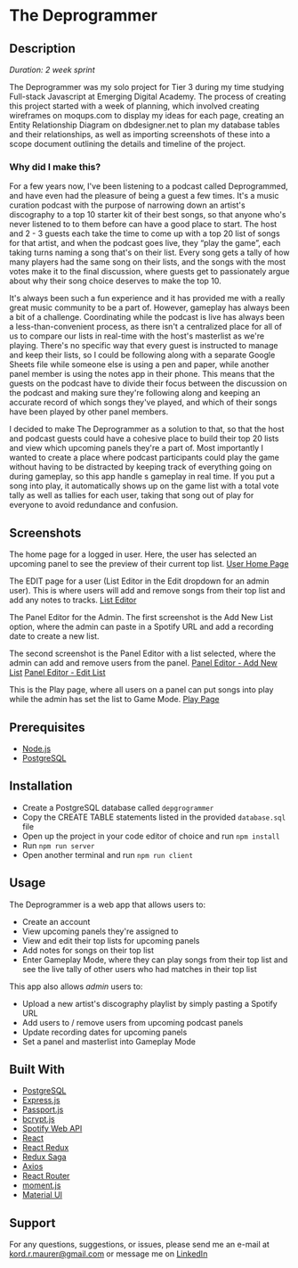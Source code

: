 # The Deprogrammer

## Description

_Duration: 2 week sprint_

The Deprogrammer was my solo project for Tier 3 during my time studying Full-stack Javascript at Emerging Digital Academy.
The process of creating this project started with a week of planning, which involved creating wireframes on moqups.com to display
my ideas for each page, creating an Entity Relationship Diagram on dbdesigner.net to plan my database tables and their relationships,
as well as importing screenshots of these into a scope document outlining the details and timeline of the project.

### Why did I make this?

For a few years now, I've been listening to a podcast called Deprogrammed, and have even
had the pleasure of being a guest a few times. It's a music curation podcast with the purpose of
narrowing down an artist's discography to a top 10 starter kit of their best songs, so that anyone who's never listened to to them before can have a good place to start. The host and 2 - 3 guests each take the time to come up with a top 20 list of songs for that artist, and when the podcast goes live, they “play the game”, each taking turns naming a song that's on their list. Every song gets a tally of how many players had the same song on their lists, and the songs with the most votes make it to the final discussion, where guests get to passionately argue about why their song choice deserves to make the top 10.

It's always been such a fun experience and it has provided me with a really great music community to be a part of. However, gameplay has always been a bit of a challenge. Coordinating while the podcast is live has always been a less-than-convenient process, as there isn't a centralized place for all of us to compare our lists in real-time with the host's masterlist as we're playing. There's no specific way that every guest is instructed to manage and keep their lists, so I could be following along with a separate Google Sheets file while someone else is using a pen and paper, while another panel member is using the notes app in their phone. This means that the guests on the podcast have to divide their focus between the discussion on the podcast and making sure they're following along and keeping an accurate record of which songs they've played, and which of their songs have been played by other panel members.

I decided to make The Deprogrammer as a solution to that, so that the host and podcast guests could have a cohesive place to build their top 20 lists and view which upcoming panels they're a part of. Most importantly I wanted to create a place where podcast participants could play the game without having to be distracted by keeping track of everything going on during gameplay, so this app handle s gameplay in real time. If you put a song into play, it automatically shows up on the game list with a total vote tally as well as tallies for each user, taking that song out of play for everyone to avoid redundance and confusion.

## Screenshots

The home page for a logged in user. Here, the user has selected an upcoming panel to see the preview of their current top list.
[User Home Page](/public/screenshots/Homepage.png)

The EDIT page for a user (List Editor in the Edit dropdown for an admin user).
This is where users will add and remove songs from their top list and add any notes to tracks.
[List Editor](/public/screenshots/ListEditor.png)

The Panel Editor for the Admin. The first screenshot is the Add New List option, where the admin can paste in a Spotify URL and add a recording date to create a new list.

The second screenshot is the Panel Editor with a list selected, where the admin can add and remove users from the panel.
[Panel Editor - Add New List](/public/screenshots/Panel_Add.png)
[Panel Editor - Edit List](/public/screenshots/Panel_Edit.png)

This is the Play page, where all users on a panel can put songs into play while the admin has set the list to Game Mode. 
[Play Page](/public/screenshots/PlayPage.png)

## Prerequisites
- [Node.js](https://nodejs.org/en/)
- [PostgreSQL](https://www.postgresql.org/)

## Installation
- Create a PostgreSQL database called `depgrogrammer`
- Copy the CREATE TABLE statements listed in the provided `database.sql` file
- Open up the project in your code editor of choice and run `npm install`
- Run `npm run server`
- Open another terminal and run `npm run client`

## Usage
The Deprogrammer is a web app that allows users to:

- Create an account
- View upcoming panels they're assigned to
- View and edit their top lists for upcoming panels
- Add notes for songs on their top list
- Enter Gameplay Mode, where they can play songs from their top list and see the live tally of other users who had matches in their top list

This app also allows _admin_ users to:

- Upload a new artist's discography playlist by simply pasting a Spotify URL
- Add users to / remove users from upcoming podcast panels
- Update recording dates for upcoming panels
- Set a panel and masterlist into Gameplay Mode

## Built With
- [PostgreSQL](https://www.postgresql.org/)
- [Express.js](https://expressjs.com/)
- [Passport.js](https://www.passportjs.org/)
- [bcrypt.js](https://www.npmjs.com/package/bcryptjs)
- [Spotify Web API](https://developer.spotify.com/documentation/web-api)
- [React](https://react.dev/)
- [React Redux](https://react-redux.js.org/)
- [Redux Saga](https://redux-saga.js.org/)
- [Axios](https://axios-http.com/docs/intro)
- [React Router](https://reactrouter.com/en/main)
- [moment.js](https://momentjs.com/)
- [Material UI](https://mui.com/material-ui/getting-started/overview/)

## Support
For any questions, suggestions, or issues, please send me an e-mail at [kord.r.maurer@gmail.com](mailto:kord.r.maurer@gmail.com) or message me on [LinkedIn](https://linkedin.com/in/kord-maurer)